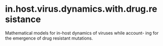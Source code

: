 # in.host.virus.dynamics.with.drug.resistance
Mathematical models for in-host dynamics of viruses while account- ing for the emergence of drug resistant mutations.
